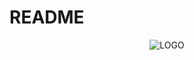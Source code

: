 # README
<div style="text-align:center">
    <img src="https://github.com/JamesXiaoMo/StrawberryValleyProject_Desktop/blob/master/pics/main.ico" alt="LOGO" />
</div>
